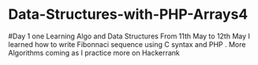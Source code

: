 # Data-Structures-with-PHP-Arrays4
#Day 1 one Learning Algo and Data Structures 
From 11th May to 12th May I learned how to write Fibonnaci sequence using C syntax and  PHP .
More Algorithms coming as I practice more on Hackerrank
